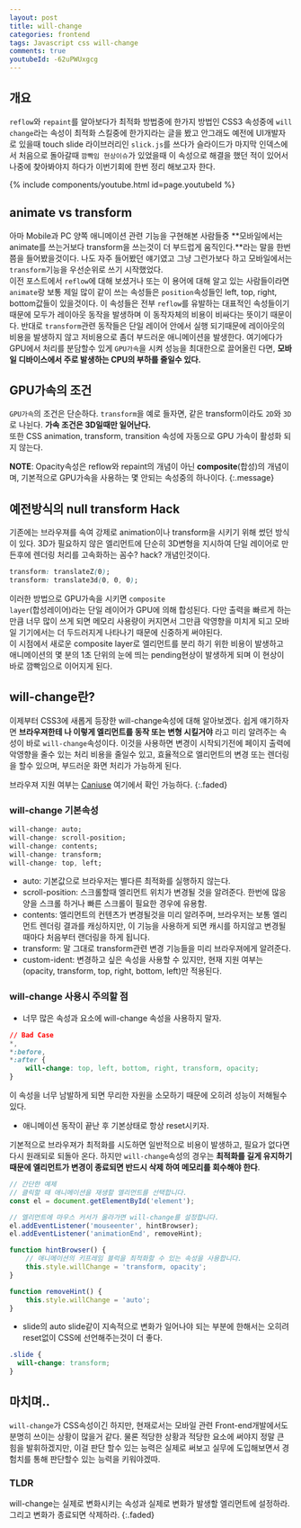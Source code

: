 ```yaml
---
layout: post
title: will-change
categories: frontend
tags: Javascript css will-change
comments: true
youtubeId: -62uPWUxgcg
---
```


## 개요
<code>reflow</code>와 <code>repaint</code>를 알아보다가 최적화 방법중에 한가지 방법인 CSS3 속성중에 <code>will change</code>라는 속성이 최적화 스킬중에 한가지라는 글을 봤고 안그래도 예전에 UI개발자로 있을때 touch slide 라이브러리인 <code>slick.js</code>를 쓰다가 슬라이드가 마지막 인덱스에서 처음으로 돌아갈때 <code>깜빡임 현상이슈</code>가 있었을때 이 속성으로 해결을 했던 적이 있어서 나중에 찾아봐야지 하다가 이번기회에 한번 정리 해보고자 한다.

{% include components/youtube.html id=page.youtubeId %}

## animate vs transform
아마 Mobile과 PC 양쪽 애니메이션 관련 기능을 구현해본 사람들중 **모바일에서는 animate를 쓰는거보다 transform을 쓰는것이 더 부드럽게 움직인다.**라는 말을 한번쯤을 들어봤을것이다. 나도 자주 들어봤던 얘기였고 그냥 그런가보다 하고 모바일에서는 <code>transform</code>기능을 우선순위로 쓰기 시작했었다.   
이전 포스트에서 <code>reflow</code>에 대해 보셨거나 또는 이 용어에 대해 알고 있는 사람들이라면 <code>animate</code>랑 보통 제일 많이 같이 쓰는 속성들은 <code>position</code>속성들인 left, top, right, bottom값들이 있을것이다. 이 속성들은 전부 <code>reflow</code>를 유발하는 대표적인 속성들이기 때문에 모두가 레이아웃 동작을 발생하며 이 동작자체의 비용이 비싸다는 뜻이기 때문이다. 반대로 <code>transform</code>관련 동작들은 단일 레이어 안에서 실행 되기때문에 레이아웃의 비용을 발생하지 않고 저비용으로 좀더 부드러운 애니메이션을 발생한다. 여기에다가 GPU에서 처리를 분담할수 있게 <code>GPU가속</code>을 시켜 성능을 최대한으로 끌어올린 다면, **모바일 디바이스에서 주로 발생하는 CPU의 부하를 줄일수 있다.** 

## GPU가속의 조건
<code>GPU가속</code>의 조건은 단순하다. <code>transform</code>을 예로 들자면, 같은 transform이라도 <code>2D</code>와 <code>3D</code>로 나뉜다. **가속 조건은 3D일때만 일어난다.**   
또한 CSS animation, transform, transition 속성에 자동으로 GPU 가속이 활성화 되지 않는다. 

**NOTE**: Opacity속성은 reflow와 repaint의 개념이 아닌 **composite**(합성)의 개념이며, 기본적으로 GPU가속을 사용하는 몇 안되는 속성중의 하나이다. 
{:.message}

## 예전방식의 null transform Hack
기존에는 브라우져를 속여 강제로 animation이나 transform을 시키기 위해 썼던 방식이 있다. 3D가 필요하지 않은 엘리먼트에 단순히 3D변형을 지시하여 단일 레이어로 만든후에 렌더링 처리를 고속화하는 꼼수? hack? 개념인것이다.   
~~~css
transform: translateZ(0);
transform: translate3d(0, 0, 0);
~~~
이러한 방법으로 GPU가속을 시키면 <code>composite layer</code>(합성레이어)라는 단일 레이어가 GPU에 의해 합성된다. 다만 출력을 빠르게 하는만큼 너무 많이 쓰게 되면 메모리 사용량이 커지면서 그만큼 악영향을 미치게 되고 모바일 기기에서는 더 두드러지게 나타나기 때문에 신중하게 써야된다.   
이 시점에서 새로운 composite layer로 엘리먼트를 분리 하기 위한 비용이 발생하고 애니메이션의 몇 분의 1초 단위의 눈에 띄는 pending현상이 발생하게 되며 이 현상이 바로 깜빡임으로 이어지게 된다.

## will-change란?
이제부터 CSS3에 새롭게 등장한 will-change속성에 대해 알아보겠다. 쉽게 얘기하자면 **브라우져한테 나 이렇게 엘리먼트를 동작 또는 변형 시킬거야** 라고 미리 알려주는 속성이 바로 <code>will-change</code>속성이다. 이것을 사용하면 변경이 시작되기전에 페이지 출력에 악영향을 줄수 있는 처리 비용을 줄일수 있고, 효율적으로 엘리먼트의 변경 또는 렌더링을 할수 있으며, 부드러운 화면 처리가 가능하게 된다.   

브라우져 지원 여부는 [Caniuse](https://caniuse.com/#search=will-change) 여기에서 확인 가능하다.
{:.faded}

### will-change 기본속성
~~~css
will-change: auto;
will-change: scroll-position;
will-change: contents;
will-change: transform;
will-change: top, left;
~~~
- auto: 기본값으로 브라우저는 별다른 최적화를 실행하지 않는다.
- scroll-position: 스크롤할때 엘리먼트 위치가 변경될 것을 알려준다. 한번에 많응 양을 스크롤 하거나 빠른 스크롤이 필요한 경우에 유용함.
- contents: 엘리먼트의 컨텐츠가 변경될것을 미리 알려주며, 브라우저는 보통 엘리먼트 렌더링 결과를 캐싱하지만, 이 기능을 사용하게 되면 캐시를 하지않고 변경될때마다 처음부터 랜더링을 하게 됩니다. 
- transform: 말 그대로 transform관련 변경 기능들을 미리 브라우져에게 알려준다. 
- custom-ident: 변경하고 싶은 속성을 사용할 수 있지만, 현재 지원 여부는 (opacity, transform, top, right, bottom, left)만 적용된다. 

### will-change 사용시 주의할 점
- 너무 많은 속성과 요소에 will-change 속성을 사용하지 말자.
~~~css
// Bad Case
*,
*:before,
*:after {
    will-change: top, left, bottom, right, transform, opacity;
}
~~~
이 속성을 너무 남발하게 되면 무리한 자원을 소모하기 때문에 오히려 성능이 저해될수 있다. 

- 애니메이션 동작이 끝난 후 기본상태로 항상 reset시키자.

기본적으로 브라우져가 최적화를 시도하면 일반적으로 비용이 발생하고, 필요가 없다면 다시 원래되로 되돌아 온다. 하지만 <code>will-change</code>속성의 경우는 **최적화를 길게 유지하기 때문에 엘리먼트가 변경이 종료되면 반드시 삭제 하여 메모리를 회수해야 한다**. 

~~~js
// 간단한 예제
// 클릭할 때 애니메이션을 재생할 엘리먼트를 선택합니다.
const el = document.getElementById('element');

// 엘리먼트에 마우스 커서가 올라가면 will-change를 설정합니다.
el.addEventListener('mouseenter', hintBrowser);
el.addEventListener('animationEnd', removeHint);

function hintBrowser() {
	// 애니메이션의 키프레임 블럭을 최적화할 수 있는 속성을 사용합니다.
	this.style.willChange = 'transform, opacity';
}

function removeHint() {
	this.style.willChange = 'auto';
}
~~~

- slide의 auto slide같이 지속적으로 변화가 일어나야 되는 부분에 한해서는 오히려 reset없이 CSS에 선언해주는것이 더 좋다.

~~~css
.slide {
  will-change: transform;
}
~~~

## 마치며..
<code>will-change</code>가 CSS속성이긴 하지만, 현재로서는 모바일 관련 Front-end개발에서도 분명히 쓰이는 상황이 많을거 같다. 물론 적당한 상황과 적당한 요소에 써야지 정말 큰 힘을 발휘하겠지만, 이걸 판단 할수 있는 능력은 실제로 써보고 실무에 도입해보면서 경험치를 통해 판단할수 있는 능력을 키워야겠따.  

### TLDR
will-change는 실제로 변화시키는 속성과 실제로 변화가 발생할 엘리먼트에 설정하라. 그리고 변화가 종료되면 삭제하라.
{:.faded}


